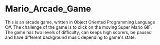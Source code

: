 # Mario_Arcade_Game
This is an arcade game, written in Object Oriented Programming Language C#. The challenge of the game is to click on the moving Super Mario GIF. The game has two levels of difficulty, can keeps high scorers, be paused and have different background music depending to game's state.   
